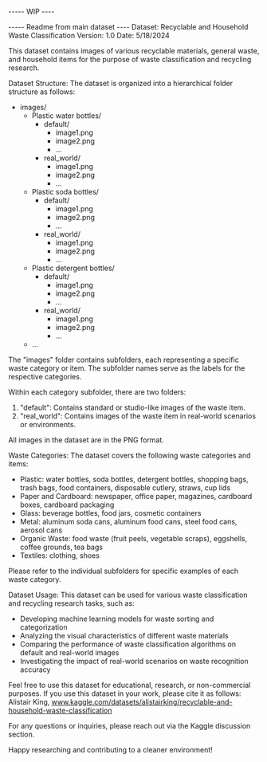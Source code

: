 ----- WIP ----

----- Readme from main dataset ----
Dataset: Recyclable and Household Waste Classification
Version: 1.0
Date: 5/18/2024 

This dataset contains images of various recyclable materials, general waste, and household items for the purpose of waste classification and recycling research.

Dataset Structure:
The dataset is organized into a hierarchical folder structure as follows:

- images/
  - Plastic water bottles/
    - default/
      - image1.png
      - image2.png
      - ...
    - real_world/
      - image1.png
      - image2.png
      - ...
  - Plastic soda bottles/
    - default/
      - image1.png
      - image2.png
      - ...
    - real_world/
      - image1.png
      - image2.png
      - ...
  - Plastic detergent bottles/
    - default/
      - image1.png
      - image2.png
      - ...
    - real_world/
      - image1.png
      - image2.png
      - ...
  - ...

The "images" folder contains subfolders, each representing a specific waste category or item. The subfolder names serve as the labels for the respective categories.

Within each category subfolder, there are two folders:
1. "default": Contains standard or studio-like images of the waste item.
2. "real_world": Contains images of the waste item in real-world scenarios or environments.

All images in the dataset are in the PNG format.

Waste Categories:
The dataset covers the following waste categories and items:
- Plastic: water bottles, soda bottles, detergent bottles, shopping bags, trash bags, food containers, disposable cutlery, straws, cup lids
- Paper and Cardboard: newspaper, office paper, magazines, cardboard boxes, cardboard packaging
- Glass: beverage bottles, food jars, cosmetic containers
- Metal: aluminum soda cans, aluminum food cans, steel food cans, aerosol cans
- Organic Waste: food waste (fruit peels, vegetable scraps), eggshells, coffee grounds, tea bags
- Textiles: clothing, shoes

Please refer to the individual subfolders for specific examples of each waste category.

Dataset Usage:
This dataset can be used for various waste classification and recycling research tasks, such as:
- Developing machine learning models for waste sorting and categorization
- Analyzing the visual characteristics of different waste materials
- Comparing the performance of waste classification algorithms on default and real-world images
- Investigating the impact of real-world scenarios on waste recognition accuracy

Feel free to use this dataset for educational, research, or non-commercial purposes. If you use this dataset in your work, please cite it as follows:
Alistair King, www.kaggle.com/datasets/alistairking/recyclable-and-household-waste-classification

For any questions or inquiries, please reach out via the Kaggle discussion section. 

Happy researching and contributing to a cleaner environment!
